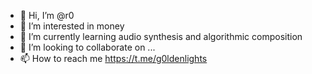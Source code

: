 - 👋 Hi, I’m @r0
- 👀 I’m interested in money
- 🌱 I’m currently learning audio synthesis and algorithmic composition
- 💞️ I’m looking to collaborate on ...
- 📫 How to reach me https://t.me/g0ldenlights

<!---
r0-32 is a ✨ special ✨ repository because its `README.md` (this file) appears on your GitHub profile.
You can click the Preview link to take a look at your changes.
--->
